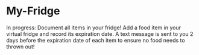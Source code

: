# My-Fridge
In progress: Document all items in your fridge! Add a food item in your virtual fridge and record its expiration date. A text message is sent to you 2 days before the expiration date of each item to ensure no food needs to thrown out! 
